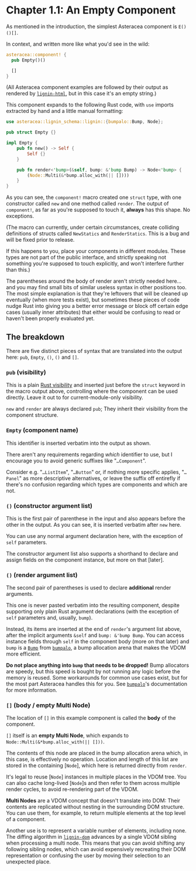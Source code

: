 # Chapter 1.1: An Empty Component

As mentioned in the introduction, the simplest Asteracea component is `E()()[]`.

In context, and written more like what you'd see in the wild:

```rust asteracea=Empty::new()
asteracea::component! {
  pub Empty()()

  []
}
```

(All Asteracea component examples are followed by their output as rendered by [`lignin-html`], but in this case it's an empty string.)

[`lignin-html`]: https://github.com/Tamschi/lignin-html

This component expands to the following Rust code, with `use` imports extracted by hand and a little manual formatting:

```rust
use asteracea::lignin_schema::lignin::{bumpalo::Bump, Node};

pub struct Empty {}

impl Empty {
    pub fn new() -> Self {
        Self {}
    }

    pub fn render<'bump>(&self, bump: &'bump Bump) -> Node<'bump> {
        (Node::Multi(&*bump.alloc_with(|| [])))
    }
}
```

As you can see, the `component!` macro created one `struct` type, with one constructor called `new` and one method called `render`. The output of `component!`, as far as you're supposed to touch it, **always** has this shape. No exceptions.

(The macro can currently, under certain circumstances, create colliding definitions of structs called `NewStatics` and `RenderStatics`. This is a bug and will be fixed prior to release.

If this happens to you, place your components in different modules. These types are not part of the public interface, and strictly speaking not something you're supposed to touch explicitly, and won't interfere further than this.)

The parentheses around the body of render aren't strictly needed here... and you may find small bits of similar useless syntax in other positions too. The most simple explanation is that they're leftovers that will be cleaned up eventually (when more tests exist), but sometimes these pieces of code nudge Rust into giving you a better error message or block off certain edge cases (usually inner attributes) that either would be confusing to read or haven't been properly evaluated yet.

## The breakdown

There are five distinct pieces of syntax that are translated into the output here: `pub`, `Empty`, `()`, `()` and `[]`.

### `pub` (visibility)

This is a plain [Rust visibility] and inserted just before the `struct` keyword in the macro output above, controlling where the component can be used directly. Leave it out to for current-module-only visibility.

[Rust visibility]: https://doc.rust-lang.org/stable/reference/visibility-and-privacy.html?highlight=pub#visibility-and-privacy

`new` and `render` are always declared `pub`; They inherit their visibility from the component structure.

### `Empty` (component name)

This identifier is inserted verbatim into the output as shown.

There aren't any requirements regarding *which* identifier to use, but I encourage you to avoid generic suffixes like "`…Component`".

Consider e.g. "`…ListItem`", "`…Button`" or, if nothing more specific applies, "`…Panel`" as more descriptive alternatives, or leave the suffix off entirefly if there's no confusion regarding which types are components and which are not.

### `()` (constructor argument list)

This is the first pair of parenthese in the input and also appears before the other in the output. As you can see, it is inserted verbatim after `new` here.

You can use any normal argument declaration here, with the exception of `self` parameters.

The constructor argument list also supports a shorthand to declare and assign fields on the component instance, but more on that [later].

### `()` (render argument list)

The second pair of parentheses is used to declare **additional** render arguments.

This one is never pasted verbatim into the resulting component, despite supporting only plain Rust argument declarations (with the exception of `self` parameters and, usually, `bump`).

Instead, its items are inserted at the end of `render`'s argument list above, after the implicit arguments `&self` and `bump: &'bump Bump`. You can access instance fields through `self` in the component body (more on that later) and `bump` is a [`Bump`] from [`bumpalo`], a bump allocation arena that makes the VDOM more efficient.

[`Bump`]: https://docs.rs/bumpalo/3/bumpalo/struct.Bump.html
[`bumpalo`]: https://github.com/fitzgen/bumpalo

**Do not place anything into `bump` that needs to be dropped!** Bump allocators are speedy, but this speed is bought by not running any logic before the memory is reused. Some workarounds for common use cases exist, but for the most part Asteracea handles this for you. See [`bumpalo`]'s documentation for more information.

[`bumpalo`]: https://github.com/fitzgen/bumpalo

### `[]` (body / empty Multi Node)

The location of `[]` in this example component is called the **body** of the component.

`[]` itself is an **empty Multi Node**, which expands to `Node::Multi(&*bump.alloc_with(|| []))`.

The contents of this node are placed in the bump allocation arena which, in this case, is effectively no operation. Location and length of this list are stored in the containing [`Node`], which here is returned directly from `render`.

It's legal to reuse [`Node`] instances in multiple places in the VDOM tree. You can also cache long-lived [`Node`]s and then refer to them across multiple render cycles, to avoid re-rendering part of the VDOM.

**Multi Nodes** are a VDOM concept that doesn't translate into DOM: Their contents are replicated without nesting in the surrounding DOM structure. You can use them, for example, to return multiple elements at the top level of a component.

Another use is to represent a variable number of elements, including none. The diffing algorithm in [`lignin-dom`] advances by a single VDOM sibling when processing a multi node. This means that you can avoid shifting any following sibling nodes, which can avoid expensively recreating their DOM representation or confusing the user by moving their selection to an unexpected place.

[`lignin-dom`]: https://github.com/Tamschi/lignin-dom
